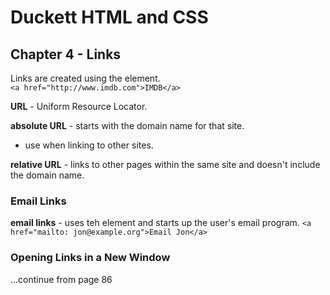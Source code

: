 # Duckett HTML and CSS
## Chapter 4 - Links
Links are created using the <a> element.  
`<a href="http://www.imdb.com">IMDB</a>`

**URL** - Uniform Resource Locator.

**absolute URL** - starts with the domain name for that site.
- use when linking to other sites.

**relative URL** - links to other pages within the same site and doesn't include the domain name.

### Email Links
**email links** - uses teh <a> element and starts up the user's email program.
`<a href="mailto: jon@example.org">Email Jon</a>`

### Opening Links in a New Window
...continue from page 86
